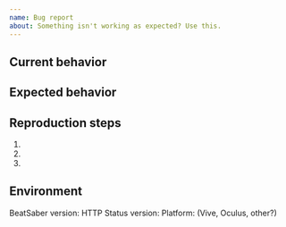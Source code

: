 ```yaml
---
name: Bug report
about: Something isn't working as expected? Use this.
---
```


## Current behavior
<!-- What broke? -->



## Expected behavior
<!-- What should've happened? -->



## Reproduction steps
<!-- Step by step, what would someone need to do for things to break the same way? -->

1. 
2. 
3. 

## Environment
<!-- Please fill out the form below: -->

BeatSaber version: 
HTTP Status version: 
Platform: (Vive, Oculus, other?)

